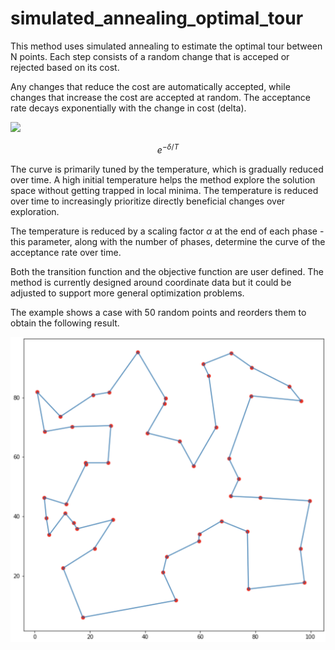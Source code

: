 # simulated_annealing_optimal_tour

This method uses simulated annealing to estimate the optimal tour between N points. Each step consists of a random change that is acceped or rejected based on its cost.

Any changes that reduce the cost are automatically accepted, while changes that increase the cost are accepted at random. The acceptance rate decays exponentially with the change in cost (delta). 

<img src="https://render.githubusercontent.com/render/math?math=e^{- \delta / T}">


$$ e^{ - \delta / T} $$

The curve is primarily tuned by the temperature, which is gradually reduced over time. A high initial temperature helps the method explore the solution space without getting trapped in local minima. The temperature is reduced over time to increasingly prioritize directly beneficial changes over exploration.

The temperature is reduced by a scaling factor $\alpha$ at the end of each phase - this parameter, along with the number of phases, determine the curve of the acceptance rate over time. 

Both the transition function and the objective function are user defined. The method is currently designed around coordinate data but it could be adjusted to support more general optimization problems.

The example shows a case with 50 random points and reorders them to obtain the following result. 

![An example of a tour with 50 cities](example.png)
